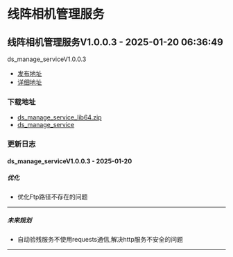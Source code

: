 # 线阵相机管理服务
## 线阵相机管理服务V1.0.0.3 - 2025-01-20 06:36:49
ds_manage_serviceV1.0.0.3
*  [发布地址](https://github.com/jadehh/VideoStitching/releases/tag/ds_manage_serviceV1.0.0.3)
*  [详细地址](https://github.com/jadehh/jadehh_file/releases/tag/ds_manage_serviceV1.0.0.3)
### 下载地址
* [ds_manage_service_lib64.zip](https://gh.ddlc.top/https://github.com/jadehh/jadehh_file/releases/download/ds_manage_serviceV1.0.0.3/ds_manage_service_lib64.zip)
* [ds_manage_service](https://gh.ddlc.top/https://github.com/jadehh/jadehh_file/releases/download/ds_manage_serviceV1.0.0.3/ds_manage_service)
### 更新日志
#### ds_manage_serviceV1.0.0.3 - 2025-01-20
##### 优化
* 优化Ftp路径不存在的问题
---
##### 未来规划
* 自动验残服务不使用requests通信,解决http服务不安全的问题
---
